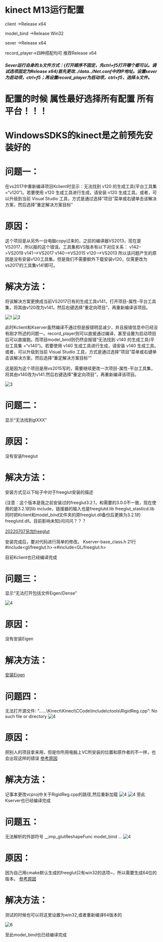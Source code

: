 # kinect M13运行配置
client ->Release x64

model_bind ->Release Win32

sever ->Release x64

record_player->四种搭配均可 推荐Release x64

##### Sever运行自身的.b文件方式：(打开顺序不固定，先ctrl+f5打开哪个都可以。调试选项固定为Release x64)首先更改../data../Net.conf中的IP地址。设置sever为启动项，ctrl+f5；再设置record_player为启动项，ctrl+f5，选择.b文件。


# 配置的时候 属性最好选择所有配置 所有平台！！！
# WindowsSDKS的kinect是之前预先安装好的 

# 问题一：
在vs2017中重新编译项目Kclient时显示：无法找到 v120 的生成工具(平台工具集 =“v120”)。若要使用 v120 生成工具进行生成，请安装 v120 生成工具。或者，可以升级到当前 Visual Studio 工具，方式是通过选择“项目”菜单或右键单击该解决方案，然后选择“重定解决方案目标”
# 原因：
这个项目是从另外一台电脑copy过来的，之前的编译器VS2013，现在是VS2017，所以报的这个错误。工具集和VS版本有以下对应关系：
  v142–>VS2019
  v141–>VS2017
  v140–>VS2015
  v120–>VS2013
 所以该问题产生的原因是没有安装v120工具集。但是我们不需要额外下载安装v120，仅需更改为vs2017的工具集v141即可。
# 解决方法：
将该解决方案更换成当前VS2017已有的生成工具v141，打开项目-属性-平台工具集，将其由v120改为v141。然后右键选择“重定向项目”，再重新编译该项目。

![1](https://github.com/Doggerlas/Computer-Graphics/blob/main/PROJECT/MotionCatch/PICS/%E9%97%AE%E9%A2%98%E4%B8%80%E8%A7%A3%E5%86%B3%E6%96%B9%E6%A1%88.png)
![2](https://github.com/Doggerlas/Computer-Graphics/blob/main/PROJECT/MotionCatch/PICS/%E9%97%AE%E9%A2%98%E4%B8%80%E8%A7%A3%E5%86%B3%E6%96%B9%E6%A1%882.png)

此时Kclient和Kserver虽然编译不通过但是报错明显减少，并且报错信息中已经没有刚才所述的问题一。record_player则可以直接通过编译，甚至设置为启动项目后可以直接跑。而项目model_bind则仍然会报错“无法找到 v140 的生成工具(平台工具集 =“v140”)。若要使用 v140 生成工具进行生成，请安装 v140 生成工具。或者，可以升级到当前 Visual Studio 工具，方式是通过选择“项目”菜单或右键单击该解决方案，然后选择“重定解决方案目标””

这是因为这个项目是用vs2015写的，需要继续更改一次项目-属性-平台工具集，将其由v140改为v141.然后右键选择“重定向项目”，再重新编译该项目。

![3](https://github.com/Doggerlas/Computer-Graphics/blob/main/PROJECT/MotionCatch/PICS/%E9%97%AE%E9%A2%98%E4%B8%80%E9%97%AE%E9%A2%98.png)

# 问题二：
显示“无法找到glXXX”
# 原因：
没有安装freeglut
# 解决方法：
安装方式见以下帖子中对于freeglut安装的描述

(注意：这个版本是我之前安装过的freeglut3.2.1，和需要的3.0.0不一致，现在使用的是3.2.1的lib include，链接器的输入也是freeglutd.lib freeglut_stasticd.lib 同时把Kclient和model_bind文件夹的原freeglut.dll备份后更换为3.2.1的freeglutd.dll。目前影响未知)问问问？？？

[20220707另加freeglut](https://blog.csdn.net/weixin_44848751/article/details/124830818?spm=1001.2014.3001.5501)

安装完成后，要对代码进行简单的修改。
Kserver-base_class.h 21行 #include<gl/freeglut.h>->#include<GL/freeglut.h>   

目前Kclient也已经编译完成

# 问题三：
显示“无法打开包括文件Eigen/Dense”

![4](https://github.com/Doggerlas/Computer-Graphics/blob/main/PROJECT/MotionCatch/PICS/%E5%AE%89%E8%A3%85Eigen.png)
# 原因：
没有安装Eigen

# 解决方法：
[安装Eigen](https://blog.csdn.net/weixin_43940314/article/details/115456199)

# 问题四：
无法打开源文件: “..\..\..\Kinect\Kinect\CCode\Include\ctools\RigidReg.cpp”: No such file or directory
![4](https://github.com/Doggerlas/Computer-Graphics/blob/main/PROJECT/MotionCatch/PICS/%E6%97%A0%E6%B3%95%E6%89%93%E5%BC%80%E6%96%87%E4%BB%B6.png)

# 原因：
把别人的项目拿来用，但是你所用电脑上VC所安装的位置和原作者的不一样，也会出现这样的错误
[参考原因](https://blog.csdn.net/u010550883/article/details/40739415)
# 解决方法：
记事本更改vcproj中关于RigidReg.cpp的路径,然后重新加载
![4](https://github.com/Doggerlas/Computer-Graphics/blob/main/PROJECT/MotionCatch/PICS/%E6%89%8B%E5%8A%A8%E6%9B%B4%E6%94%B9.png)
![4](https://github.com/Doggerlas/Computer-Graphics/blob/main/PROJECT/MotionCatch/PICS/%E6%94%B9%E6%88%90%E8%BF%99%E6%A0%B7.png)
至此Kserver也已经编译完成


# 问题五：
无法解析的外部符号 __imp_glutReshapeFunc	model_bind ...
![4](https://github.com/Doggerlas/Computer-Graphics/blob/main/PROJECT/MotionCatch/PICS/%E6%97%A0%E6%B3%95%E8%A7%A3%E6%9E%90%E5%A4%96%E9%83%A8%E7%AC%A6%E5%8F%B7.png)

# 原因：
因为自己用cmake默认生成的freeglut只有win32的选项~，所以需要生成64位的版本。
[参考原因](http://pkxpp.github.io/2019/10/20/win10%E4%B8%8BDeepMimic%E5%AE%89%E8%A3%85/)


# 解决方法：
测试的时候也可以将这里设置为win32,或者重新编译64版本的

![6](https://github.com/Doggerlas/Computer-Graphics/blob/main/PROJECT/MotionCatch/PICS/%E8%AE%BE%E7%BD%AE.png)

至此model_bind也已经编译完成



